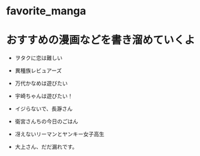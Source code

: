 # favorite_manga

おすすめの漫画などを書き溜めていくよ
=======


- ヲタクに恋は難しい

- 異種族レビュアーズ

- 万代かなめは遊びたい

- 宇崎ちゃんは遊びたい！

- イジらないで、長瀞さん

- 衛宮さんちの今日のごはん

- 冴えないリーマンとヤンキー女子高生

- 大上さん、だだ漏れです。

